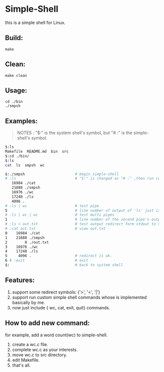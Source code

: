 # Simple-Shell
this is a simple shell for Linux.
## Build:
	make

## Clean:
	make clean

## Usage:
	cd ./bin
	./smpsh

## Examples:

> NOTES : "$:" is the system shell's symbol, but "# :" is the simple-shell's symbol.

```bash
$:ls
Makefile  README.md  bin  src
$:cd ./bin/
$:ls
cat  ls  smpsh  wc

$:./smpsh                       # begin simple-shell
# :ls                           # "$:" is changed as "# :" ,then run custom ls command
   16984 ./cat
   21888 ./smpsh
   16976 ./wc
   17248 ./ls
   4096 .
# :ls | wc                      # test pipe 
5                               # line number of output of 'ls' just is 5, that's ok.
# :ls | wc | wc                 # test multi pipes
1                               # line number of the second pipe's output just is 1. that's ok.
# :ls > out.txt                 # test output redirect form stdout to out.txt.
# :cat out.txt                  # view out.txt 
0    16984 ./cat
1    21888 ./smpsh
2        0 ./out.txt
3    16976 ./wc
4    17248 ./ls
5     4096 .                    # redirect is ok.
6 # :exit                       # exit
$:                              # back to system shell	
```

## Features:
1. support some redirect symbols: {'>', '<', '|'}
2. support run custom simple shell commands whose is implemented basically by me.
3. now just include { wc, cat, exit, quit} commands.

## How to add new command:
for example, add a word count(wc) to simple-shell.
1. create a wc.c file.
2. complete wc.c as your interests.
3. move wc.c to src directory.
4. edit Makefile.
5. that's all.

